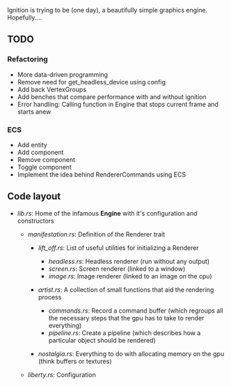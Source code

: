 Ignition is trying to be (one day), a beautifully simple graphics engine. Hopefully....

## TODO
### Refactoring
- More data-driven programming
- Remove need for get_headless_device using config
- Add back VertexGroups
- Add benches that compare performance with and without ignition
- Error handling: Calling function in Engine that stops current frame and starts anew

### ECS
- Add entity
- Add component
- Remove component
- Toggle component
- Implement the idea behind RendererCommands using ECS
 
## Code layout
- *lib.rs*: Home of the infamous **Engine** with it's configuration and constructors
  - *manifestation.rs*: Definition of the Renderer trait
    - *lift_off.rs*: List of useful utilities for initializing a Renderer
      - *headless.rs*: Headless renderer (run without any output)
      - *screen.rs*: Screen renderer (linked to a window)
      - *image.rs*: Image renderer (linked to an image on the cpu)

    - *artist.rs*: A collection of small functions that aid the rendering process
      - *commands.rs*: Record a command buffer (which regroups all the necessary steps that the gpu has to take to render everything)
      - *pipeline.rs*: Create a pipeline (which describes how a particular object should be rendered)

    - *nostalgia.rs*: Everything to do with allocating memory on the gpu (think buffers or textures)

  - *liberty.rs*: Configuration